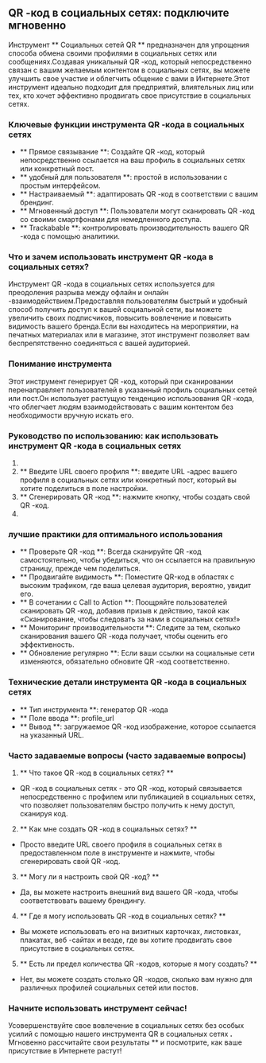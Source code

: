 ## QR -код в социальных сетях: подключите мгновенно

Инструмент ** Социальных сетей QR ** предназначен для упрощения способа обмена своими профилями в социальных сетях или сообщениях.Создавая уникальный QR -код, который непосредственно связан с вашим желаемым контентом в социальных сетях, вы можете улучшить свое участие и облегчить общение с вами в Интернете.Этот инструмент идеально подходит для предприятий, влиятельных лиц или тех, кто хочет эффективно продвигать свое присутствие в социальных сетях.

### Ключевые функции инструмента QR -кода в социальных сетях

- ** Прямое связывание **: Создайте QR -код, который непосредственно ссылается на ваш профиль в социальных сетях или конкретный пост.
- ** удобный для пользователя **: простой в использовании с простым интерфейсом.
- ** Настраиваемый **: адаптировать QR -код в соответствии с вашим брендинг.
- ** Мгновенный доступ **: Пользователи могут сканировать QR -код со своими смартфонами для немедленного доступа.
- ** Trackabable **: контролировать производительность вашего QR -кода с помощью аналитики.

### Что и зачем использовать инструмент QR -кода в социальных сетях?

Инструмент QR -кода в социальных сетях используется для преодоления разрыва между офлайн и онлайн -взаимодействием.Предоставляя пользователям быстрый и удобный способ получить доступ к вашей социальной сети, вы можете увеличить своих подписчиков, повысить вовлечение и повысить видимость вашего бренда.Если вы находитесь на мероприятии, на печатных материалах или в магазине, этот инструмент позволяет вам беспрепятственно соединяться с вашей аудиторией.

### Понимание инструмента

Этот инструмент генерирует QR -код, который при сканировании перенаправляет пользователей в указанный профиль социальных сетей или пост.Он использует растущую тенденцию использования QR -кода, что облегчает людям взаимодействовать с вашим контентом без необходимости вручную искать его.

### Руководство по использованию: как использовать инструмент QR -кода в социальных сетях

1.
2. ** Введите URL своего профиля **: введите URL -адрес вашего профиля в социальных сетях или конкретный пост, который вы хотите поделиться в поле настройки.
3. ** Сгенерировать QR -код **: нажмите кнопку, чтобы создать свой QR -код.
4.

### лучшие практики для оптимального использования

- ** Проверьте QR -код **: Всегда сканируйте QR -код самостоятельно, чтобы убедиться, что он ссылается на правильную страницу, прежде чем поделиться.
- ** Продвигайте видимость **: Поместите QR-код в областях с высоким трафиком, где ваша целевая аудитория, вероятно, увидит его.
- ** В сочетании с Call to Action **: Поощряйте пользователей сканировать QR -код, добавив призыв к действию, такой как «Сканирование, чтобы следовать за нами в социальных сетях!»
- ** Мониторинг производительности **: Следите за тем, сколько сканирования вашего QR -кода получает, чтобы оценить его эффективность.
- ** Обновление регулярно **: Если ваши ссылки на социальные сети изменяются, обязательно обновите QR -код соответственно.

### Технические детали инструмента QR -кода в социальных сетях

- ** Тип инструмента **: генератор QR -кода
- ** Поле ввода **: profile_url
- ** Вывод **: загружаемое QR -код изображение, которое ссылается на указанный URL.

### Часто задаваемые вопросы (часто задаваемые вопросы)

1. ** Что такое QR -код в социальных сетях? **
- QR -код в социальных сетях - это QR -код, который связывается непосредственно с профилем или публикацией в социальных сетях, что позволяет пользователям быстро получить к нему доступ, сканируя код.

2. ** Как мне создать QR -код в социальных сетях? **
- Просто введите URL своего профиля в социальных сетях в предоставленном поле в инструменте и нажмите, чтобы сгенерировать свой QR -код.

3. ** Могу ли я настроить свой QR -код? **
- Да, вы можете настроить внешний вид вашего QR -кода, чтобы соответствовать вашему брендингу.

4. ** Где я могу использовать QR -код в социальных сетях? **
- Вы можете использовать его на визитных карточках, листовках, плакатах, веб -сайтах и ​​везде, где вы хотите продвигать свое присутствие в социальных сетях.

5. ** Есть ли предел количества QR -кодов, которые я могу создать? **
- Нет, вы можете создать столько QR -кодов, сколько вам нужно для различных профилей социальных сетей или постов.

### Начните использовать инструмент сейчас!

Усовершенствуйте свое вовлечение в социальных сетях без особых усилий с помощью нашего инструмента QR в социальных сетях **.** Мгновенно рассчитайте свои результаты ** и посмотрите, как ваше присутствие в Интернете растут!